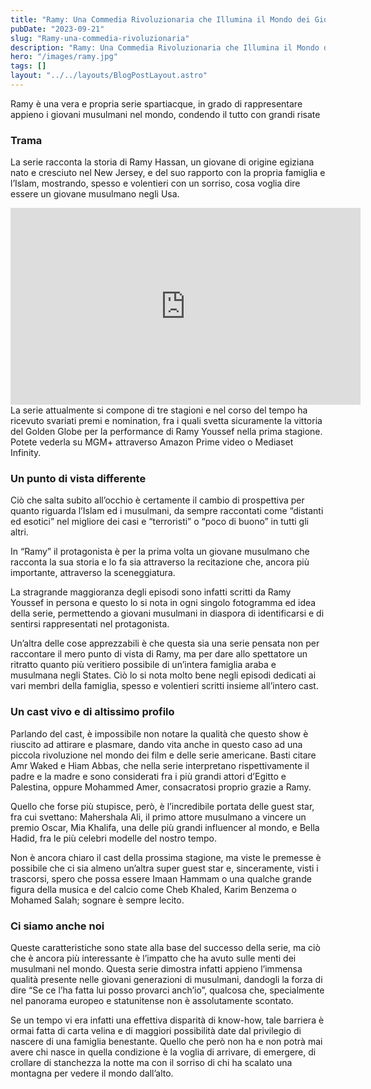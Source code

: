 ```yaml
---
title: "Ramy: Una Commedia Rivoluzionaria che Illumina il Mondo dei Giovani Musulmani"
pubDate: "2023-09-21"
slug: "Ramy-una-commedia-rivoluzionaria"
description: "Ramy: Una Commedia Rivoluzionaria che Illumina il Mondo dei Giovani Musulmani"
hero: "/images/ramy.jpg"
tags: []
layout: "../../layouts/BlogPostLayout.astro"
---
```


Ramy è una vera e propria serie spartiacque, in grado di rappresentare appieno i giovani musulmani nel mondo, condendo il tutto con grandi risate

### Trama

La serie racconta la storia di Ramy Hassan, un giovane di origine egiziana nato e cresciuto nel New Jersey, e del suo rapporto con la propria famiglia e l’Islam, mostrando, spesso e volentieri con un sorriso, cosa voglia dire essere un giovane musulmano negli Usa.

<iframe width="560" height="315" src="https://www.youtube.com/embed/kGvl4s4FBoo?si=Q-AfA2lLQoXYi3UZ" title="YouTube video player" frameborder="0" allow="accelerometer; autoplay; clipboard-write; encrypted-media; gyroscope; picture-in-picture; web-share" allowfullscreen></iframe>
La serie attualmente si compone di tre stagioni e nel corso del tempo ha ricevuto svariati premi e nomination, fra i quali svetta sicuramente la vittoria del Golden Globe per la performance di Ramy Youssef nella prima stagione.
Potete vederla su MGM+ attraverso Amazon Prime video o Mediaset Infinity.

### Un punto di vista differente

Ciò che salta subito all’occhio è certamente il cambio di prospettiva per quanto riguarda l’Islam ed i musulmani, da sempre raccontati come “distanti ed esotici” nel migliore dei casi e “terroristi” o “poco di buono” in tutti gli altri.

In “Ramy” il protagonista è per la prima volta un giovane musulmano che racconta la sua storia e lo fa sia attraverso la recitazione che, ancora più importante, attraverso la sceneggiatura.

La stragrande maggioranza degli episodi sono infatti scritti da Ramy Youssef in persona e questo lo si nota in ogni singolo fotogramma ed idea della serie, permettendo a giovani musulmani in diaspora di identificarsi e di sentirsi rappresentati nel protagonista.

Un’altra delle cose apprezzabili è che questa sia una serie pensata non per raccontare il mero punto di vista di Ramy, ma per dare allo spettatore un ritratto quanto più veritiero possibile di un’intera famiglia araba e musulmana negli States. Ciò lo si nota molto bene negli episodi dedicati ai vari membri della famiglia, spesso e volentieri scritti insieme all’intero cast.

### Un cast vivo e di altissimo profilo

Parlando del cast, è impossibile non notare la qualità che questo show è riuscito ad attirare e plasmare, dando vita anche in questo caso ad una piccola rivoluzione nel mondo dei film e delle serie americane. Basti citare Amr Waked e Hiam Abbas, che nella serie interpretano rispettivamente il padre e la madre e sono considerati fra i più grandi attori d’Egitto e Palestina, oppure Mohammed Amer, consacratosi proprio grazie a Ramy.

Quello che forse più stupisce, però, è l’incredibile portata delle guest star, fra cui svettano: Mahershala Ali, il primo attore musulmano a vincere un premio Oscar, Mia Khalifa, una delle più grandi influencer al mondo, e Bella Hadid, fra le più celebri modelle del nostro tempo.

Non è ancora chiaro il cast della prossima stagione, ma viste le premesse è possibile che ci sia almeno un’altra super guest star e, sinceramente, visti i trascorsi, spero che possa essere Imaan Hammam o una qualche grande figura della musica e del calcio come Cheb Khaled, Karim Benzema o Mohamed Salah; sognare è sempre lecito.

### Ci siamo anche noi

Queste caratteristiche sono state alla base del successo della serie, ma ciò che è ancora più interessante è l’impatto che ha avuto sulle menti dei musulmani nel mondo. Questa serie dimostra infatti appieno l’immensa qualità presente nelle giovani generazioni di musulmani, dandogli la forza di dire “Se ce l’ha fatta lui posso provarci anch’io”, qualcosa che, specialmente nel panorama europeo e statunitense non è assolutamente scontato.

Se un tempo vi era infatti una effettiva disparità di know-how, tale barriera è ormai fatta di carta velina e di maggiori possibilità date dal privilegio di nascere di una famiglia benestante. Quello che però non ha e non potrà mai avere chi nasce in quella condizione è la voglia di arrivare, di emergere, di crollare di stanchezza la notte ma con il sorriso di chi ha scalato una montagna per vedere il mondo dall’alto.
